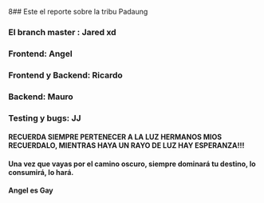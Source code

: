 8## Este el reporte sobre la tribu Padaung
### El branch master : Jared xd
### Frontend: Angel
### Frontend y Backend: Ricardo
### Backend: Mauro
### Testing y bugs: JJ
#### RECUERDA SIEMPRE PERTENECER A LA LUZ HERMANOS MIOS RECUERDALO, MIENTRAS HAYA UN RAYO DE LUZ HAY ESPERANZA!!!
#### Una vez que vayas por el camino oscuro, siempre dominará tu destino, lo consumirá, lo hará.
#### Angel es Gay
